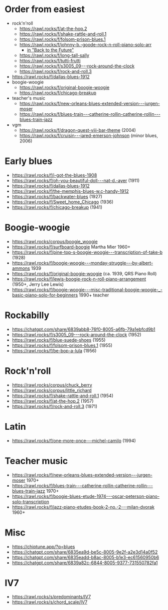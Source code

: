 # Order from easiest


- rock'n'roll
  - https://rawl.rocks/f/at-the-hop.2
  - https://rawl.rocks/f/shake-rattle-and-roll.1
  - https://rawl.rocks/f/folsom-prison-blues.1
  - https://rawl.rocks/f/johnny-b.-goode-rock-n-roll-piano-solo-arr
    - [in "Back to the Future"](https://youtu.be/T_WSXXPQYeY?si=sKcoaTIwC1czAEdh&t=147)
  - https://rawl.rocks/f/long-tall-sally
  - https://rawl.rocks/f/tutti-frutti
  - https://rawl.rocks/f/s3005_09---rock-around-the-clock
  - https://rawl.rocks/f/rock-and-roll.3
- https://rawl.rocks/f/dallas-blues-1912
- boogie-woogie
  - https://rawl.rocks/f/original-boogie-woogie
  - https://rawl.rocks/f/chicago-breakup
- teacher's music
  - https://rawl.rocks/f/new-orleans-blues-extended-version---jurgen-moser
  - https://rawl.rocks/f/blues-train---catherine-rollin-catherine-rollin---blues-train-jazz
- vgm
  - https://rawl.rocks/f/dragon-quest-viii-bar-theme (2004)
  - https://rawl.rocks/f/cruisin---jared-emerson-johnson (minor blues, 2006)

# Early blues

- https://rawl.rocks/f/i-got-the-blues-1908
- https://rawl.rocks/f/oh-you-beautiful-doll---nat-d.-ayer (1911)
- https://rawl.rocks/f/dallas-blues-1912
- https://rawl.rocks/f/the-memphis-blues-w.c-handy-1912
- https://rawl.rocks/f/backwater-blues (1927)
- https://rawl.rocks/f/Sweet_home_Chicago (1936)
- https://rawl.rocks/f/chicago-breakup (1941)

# Boogie-woogie

- https://rawl.rocks/corpus/boogie_woogie
- https://rawl.rocks/f/surfboard-boogie Martha Mier 1960+
- https://rawl.rocks/f/pine-top-s-boogie-woogie---transcription-of-take-b (1928)
- https://rawl.rocks/f/boogie-woogie---monday-struggle---by-albert-ammons 1939
- https://rawl.rocks/f/original-boogie-woogie (ca. 1939, QRS Piano Roll)
- https://rawl.rocks/f/lewis-boogie-rock-n-roll-piano-arrangement (1950+, Jerry Lee Lewis)
- https://rawl.rocks/f/boogie-woogie---misc-traditional-boogie-woogie-_-basic-piano-solo-for-beginners 1990+ teacher

# Rockabilly

- https://chatgpt.com/share/6839abb8-76f0-8005-a6fb-79a1ebfcd9b1
- https://rawl.rocks/f/s3005_09---rock-around-the-clock (1952)
- https://rawl.rocks/f/blue-suede-shoes (1955)
- https://rawl.rocks/f/folsom-prison-blues.1 (1955)
- https://rawl.rocks/f/be-bop-a-lula (1956)

# Rock'n'roll

- https://rawl.rocks/corpus/chuck_berry
- https://rawl.rocks/corpus/little_richard
- https://rawl.rocks/f/shake-rattle-and-roll.1 (1954)
- https://rawl.rocks/f/at-the-hop.2 (1957)
- https://rawl.rocks/f/rock-and-roll.3 (1971)

# Latin

- https://rawl.rocks/f/one-more-once---michel-camilo (1994)


# Teacher music

- https://rawl.rocks/f/new-orleans-blues-extended-version---jurgen-moser 1970+
- https://rawl.rocks/f/blues-train---catherine-rollin-catherine-rollin---blues-train-jazz 1970+
- https://rawl.rocks/f/boogie-blues-etude-1974---oscar-peterson-piano-solo-transcription
- https://rawl.rocks/f/jazz-piano-etudes-book-2-no.-2---milan-dvorak 1960+


# Misc

- https://chiptune.app/?q=blues
- https://chatgpt.com/share/6835ea9d-be5c-8005-9e2f-a2e3d14a0f52
- https://chatgpt.com/share/6835eadd-b8ac-8005-b1e3-ec61560950b6
- https://chatgpt.com/share/6839a82c-6844-8005-9377-731550782fa1



# IV7

- https://rawl.rocks/s/predominants/IV7
- https://rawl.rocks/s/chord_scale/IV7
